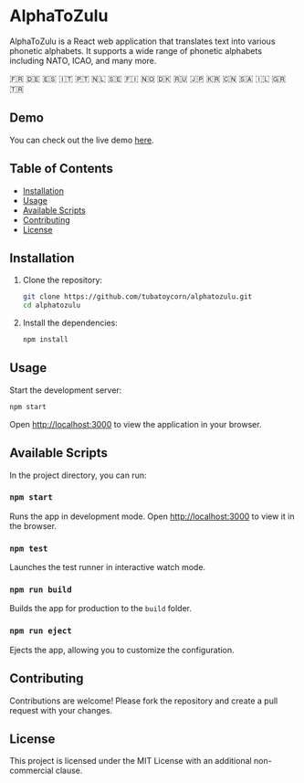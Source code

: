 # AlphaToZulu

AlphaToZulu is a React web application that translates text into various phonetic alphabets. It supports a wide range of phonetic alphabets including NATO, ICAO, and many more.

🇫🇷 🇩🇪 🇪🇸 🇮🇹 🇵🇹 🇳🇱 🇸🇪 🇫🇮 🇳🇴 🇩🇰 🇷🇺 🇯🇵 🇰🇷 🇨🇳 🇸🇦 🇮🇱 🇬🇷 🇹🇷

## Demo

You can check out the live demo [here](https://tubatoycorn.github.io/alphatozulu).

## Table of Contents

- [Installation](#installation)
- [Usage](#usage)
- [Available Scripts](#available-scripts)
- [Contributing](#contributing)
- [License](#license)


## Installation

1. Clone the repository:

    ```sh
    git clone https://github.com/tubatoycorn/alphatozulu.git
    cd alphatozulu
    ```

2. Install the dependencies:

    ```sh
    npm install
    ```

## Usage

Start the development server:

```sh
npm start
```

Open [http://localhost:3000](http://localhost:3000) to view the application in your browser.

## Available Scripts

In the project directory, you can run:

### `npm start`

Runs the app in development mode. Open [http://localhost:3000](http://localhost:3000) to view it in the browser.

### `npm test`

Launches the test runner in interactive watch mode.

### `npm run build`

Builds the app for production to the `build` folder.

### `npm run eject`

Ejects the app, allowing you to customize the configuration.

## Contributing

Contributions are welcome! Please fork the repository and create a pull request with your changes.

## License

This project is licensed under the MIT License with an additional non-commercial clause.

